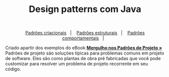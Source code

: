 <h1 align="center">
  Design patterns com Java
</h1>

<br>
<p align="center">
  <a href="https://github.com/jfmsantos/design-patterns/tree/master/src/creational">Padrões criacionais</a>&nbsp;&nbsp;&nbsp;|&nbsp;&nbsp;&nbsp;
  <a href="https://github.com/jfmsantos/design-patterns/tree/master/src/estruturais">Padrões estruturais</a>&nbsp;&nbsp;&nbsp;|&nbsp;&nbsp;&nbsp;
  <a href="https://github.com/jfmsantos/design-patterns/tree/master/src/comportamentais">Padrões comportamentais</a>&nbsp;&nbsp;&nbsp;|&nbsp;&nbsp;&nbsp;
</p>

Criado apartir dos exemplos do eBook <a href="https://refactoring.guru/" target="_blank"><strong> Mergulho nos Padrões de Projeto »</strong></a>
Padrões de projeto são soluções típicas para problemas comuns em projeto de software. Eles são como plantas de obra pré fabricadas que você pode customizar para resolver um problema de projeto recorrente em seu código.
